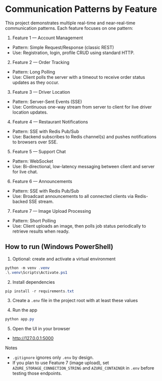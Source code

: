 # Communication Patterns by Feature

This project demonstrates multiple real-time and near-real-time communication patterns. Each feature focuses on one pattern:

1) Feature 1 — Account Management
- Pattern: Simple Request/Response (classic REST)
- Use: Registration, login, profile CRUD using standard HTTP.

2) Feature 2 — Order Tracking
- Pattern: Long Polling
- Use: Client polls the server with a timeout to receive order status updates as they occur.

3) Feature 3 — Driver Location
- Pattern: Server-Sent Events (SSE)
- Use: Continuous one-way stream from server to client for live driver location updates.

4) Feature 4 — Restaurant Notifications
- Pattern: SSE with Redis Pub/Sub
- Use: Backend subscribes to Redis channel(s) and pushes notifications to browsers over SSE.

5) Feature 5 — Support Chat
- Pattern: WebSocket
- Use: Bi-directional, low-latency messaging between client and server for live chat.

6) Feature 6 — Announcements
- Pattern: SSE with Redis Pub/Sub
- Use: Broadcast announcements to all connected clients via Redis-backed SSE stream.

7) Feature 7 — Image Upload Processing
- Pattern: Short Polling
- Use: Client uploads an image, then polls job status periodically to retrieve results when ready.

## How to run (Windows PowerShell)

1) Optional: create and activate a virtual environment
```powershell
python -m venv .venv
.\.venv\Scripts\Activate.ps1
```

2) Install dependencies
```powershell
pip install -r requirements.txt
```

3) Create a `.env` file in the project root with at least these values

4) Run the app
```powershell
python app.py
```

5) Open the UI in your browser
- http://127.0.0.1:5000

Notes
- `.gitignore` ignores only `.env` by design.
- If you plan to use Feature 7 (image upload), set `AZURE_STORAGE_CONNECTION_STRING` and `AZURE_CONTAINER` in `.env` before testing those endpoints.
